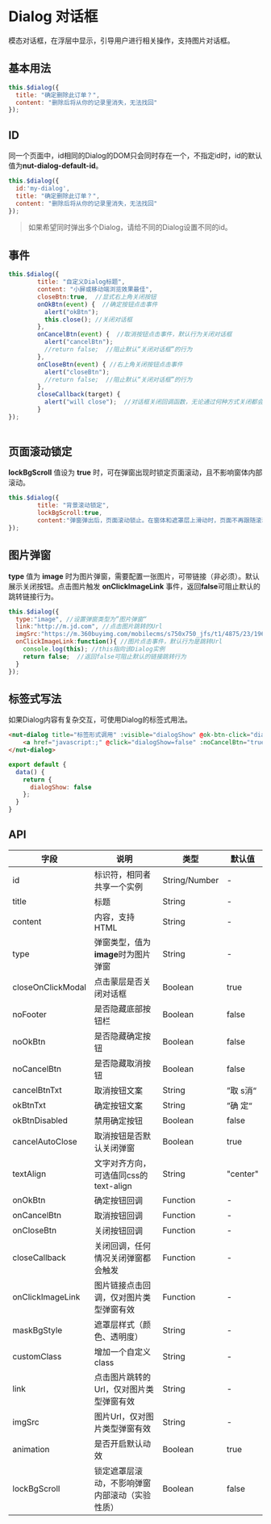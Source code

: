 # Dialog 对话框

模态对话框，在浮层中显示，引导用户进行相关操作，支持图片对话框。

## 基本用法

```javascript
this.$dialog({
  title: "确定删除此订单？",
  content: "删除后将从你的记录里消失，无法找回"
});
```

## ID

同一个页面中，id相同的Dialog的DOM只会同时存在一个，不指定id时，id的默认值为**nut-dialog-default-id**。

```javascript
this.$dialog({
  id:'my-dialog',
  title: "确定删除此订单？",
  content: "删除后将从你的记录里消失，无法找回"
});
```
> 如果希望同时弹出多个Dialog，请给不同的Dialog设置不同的id。

## 事件
```javascript
this.$dialog({
        title: "自定义Dialog标题",
        content: "小屏或移动端浏览效果最佳",
        closeBtn:true,  //显式右上角关闭按钮
        onOkBtn(event) {  //确定按钮点击事件
          alert("okBtn");
          this.close(); //关闭对话框
        },
        onCancelBtn(event) {  //取消按钮点击事件，默认行为关闭对话框
          alert("cancelBtn");
          //return false;  //阻止默认“关闭对话框”的行为
        },
        onCloseBtn(event) { //右上角关闭按钮点击事件
          alert("closeBtn");
          //return false;  //阻止默认“关闭对话框”的行为
        },
        closeCallback(target) {
          alert("will close");  //对话框关闭回调函数，无论通过何种方式关闭都会触发
        }
});
        
```

## 页面滚动锁定

**lockBgScroll** 值设为 **true** 时，可在弹窗出现时锁定页面滚动，且不影响窗体内部滚动。

```javascript
this.$dialog({
        title: "背景滚动锁定",
        lockBgScroll:true,
        content:"弹窗弹出后，页面滚动锁止。在窗体和遮罩层上滑动时，页面不再跟随滚动。"
});
```

## 图片弹窗

**type** 值为 **image** 时为图片弹窗，需要配置一张图片，可带链接（非必须）。默认展示关闭按钮。点击图片触发 **onClickImageLink** 事件，返回**false**可阻止默认的跳转链接行为。

```javascript
this.$dialog({
  type:"image", //设置弹窗类型为”图片弹窗“
  link:"http://m.jd.com", //点击图片跳转的Url
  imgSrc:"https://m.360buyimg.com/mobilecms/s750x750_jfs/t1/4875/23/1968/285655/5b9549eeE4997a18c/070eaf5bddf26be8.jpg", //图片Url
  onClickImageLink:function(){ //图片点击事件，默认行为是跳转Url
    console.log(this); //this指向该Dialog实例
    return false;  //返回false可阻止默认的链接跳转行为
  }
});
```

## 标签式写法

如果Dialog内容有复杂交互，可使用Dialog的标签式用法。

```html
<nut-dialog title="标签形式调用" :visible="dialogShow" @ok-btn-click="dialogShow=false" @cancel-btn-click="dialogShow=false" @close="dialogShow=false">
    <a href="javascript:;" @click="dialogShow=false" :noCancelBtn="true">点我可以直接关闭对话框</a>
</nut-dialog>
```

```javascript
export default {
  data() {
    return {
      dialogShow: false
    };
  }
}
```

## API

| 字段 | 说明 | 类型 | 默认值
|----- | ----- | ----- | ----- 
| id | 标识符，相同者共享一个实例 | String/Number | -
| title | 标题 | String | -
| content | 内容，支持HTML | String | -
| type | 弹窗类型，值为**image**时为图片弹窗 | String | -
| closeOnClickModal | 点击蒙层是否关闭对话框 | Boolean | true
| noFooter | 是否隐藏底部按钮栏 | Boolean | false
| noOkBtn | 是否隐藏确定按钮 | Boolean | false
| noCancelBtn | 是否隐藏取消按钮 | Boolean | false
| cancelBtnTxt | 取消按钮文案 | String | ”取 s消“
| okBtnTxt | 确定按钮文案 | String | ”确 定“
| okBtnDisabled | 禁用确定按钮 | Boolean | false
| cancelAutoClose | 取消按钮是否默认关闭弹窗 | Boolean | true
| textAlign | 文字对齐方向，可选值同css的text-align | String | "center"
| onOkBtn | 确定按钮回调 | Function | -
| onCancelBtn | 取消按钮回调 | Function | -
| onCloseBtn | 关闭按钮回调 | Function | -
| closeCallback | 关闭回调，任何情况关闭弹窗都会触发 | Function | -
| onClickImageLink | 图片链接点击回调，仅对图片类型弹窗有效 | Function | -
| maskBgStyle | 遮罩层样式（颜色、透明度） | String | -
| customClass | 增加一个自定义class | String | -
| link | 点击图片跳转的Url，仅对图片类型弹窗有效 | String | -
| imgSrc | 图片Url，仅对图片类型弹窗有效 | String | -
| animation | 是否开启默认动效 | Boolean | true
| lockBgScroll | 锁定遮罩层滚动，不影响弹窗内部滚动（实验性质） | Boolean | false
